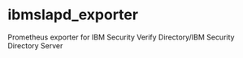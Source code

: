 # ibmslapd_exporter
Prometheus exporter for IBM Security Verify Directory/IBM Security Directory Server
